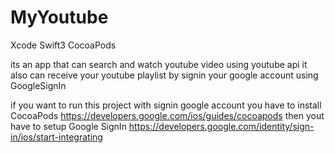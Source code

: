 # MyYoutube

Xcode Swift3 CocoaPods

its an app that can search and watch youtube video using youtube api
it also can receive your youtube playlist by signin your google account using GoogleSignIn

if you want to run this project with signin google account you have to install CocoaPods
https://developers.google.com/ios/guides/cocoapods
then yout have to setup Google SignIn
https://developers.google.com/identity/sign-in/ios/start-integrating
